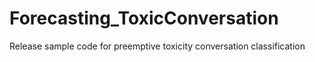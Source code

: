 # Forecasting_ToxicConversation

Release sample code for preemptive toxicity conversation classification
